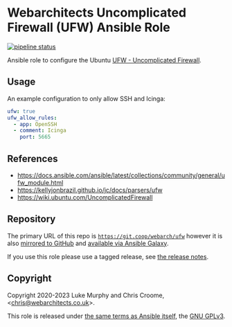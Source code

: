 # Webarchitects Uncomplicated Firewall (UFW) Ansible Role

[![pipeline status](https://git.coop/webarch/ufw/badges/master/pipeline.svg)](https://git.coop/webarch/ufw/-/commits/master)

Ansible role to configure the Ubuntu [UFW - Uncomplicated Firewall](https://help.ubuntu.com/community/UFW).

## Usage

An example configuration to only allow SSH and Icinga:

```yml
ufw: true
ufw_allow_rules:
  - app: OpenSSH
  - comment: Icinga
    port: 5665
```

## References

* https://docs.ansible.com/ansible/latest/collections/community/general/ufw_module.html
* https://kellyjonbrazil.github.io/jc/docs/parsers/ufw
* https://wiki.ubuntu.com/UncomplicatedFirewall

## Repository

The primary URL of this repo is [`https://git.coop/webarch/ufw`](https://git.coop/webarch/ufw) however it is also [mirrored to GitHub](https://github.com/webarch-coop/ansible-role-ufw) and [available via Ansible Galaxy](https://galaxy.ansible.com/chriscroome/ufw).

If you use this role please use a tagged release, see [the release notes](https://git.coop/webarch/ufw/-/releases).

## Copyright

Copyright 2020-2023 Luke Murphy and Chris Croome, &lt;[chris@webarchitects.co.uk](mailto:chris@webarchitects.co.uk)&gt;.

This role is released under [the same terms as Ansible itself](https://github.com/ansible/ansible/blob/devel/COPYING), the [GNU GPLv3](LICENSE).

